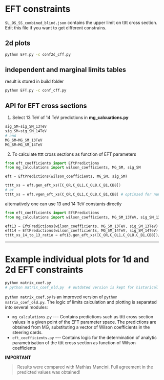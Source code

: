 # EFT constraints


`SL_OS_SS_combined_blind.json` contains the upper limit on tttt cross section.
Edit this file if you want to get different constrains.
## 2d plots
```bash
python EFT.py -c conf2d_cff.py
```

## independent and marginal limits tables
result is stored in build folder
```bash
python EFT.py -c conf_cff.py 
```

## API for EFT cross sections
1. Select 13 TeV of 14 TeV predictions in **mg_calcuations.py**
```python
sig_SM=sig_SM_13TeV
sig_SM=sig_SM_14TeV
# and
MG_SM=MG_SM_13TeV
MG_SM=MG_SM_14TeV
```

2. To calculate tttt cross sections as function of EFT parameters

```python
from eft_coefficients import EftPredictions
from mg_calculations import wilson_coefficients, MG_SM, sig_SM

eft = EftPredictions(wilson_coefficients, MG_SM, sig_SM)

tttt_xs = eft.gen_eft_xs([C_OR,C_OL1,C_OL8,C_B1,CB8])
# or
tttt_xs = eft.vgen_eft_xs(C_OR,C_OL1,C_OL8,C_B1,CB8) # optimzed for numpy
```
alternatively one can use 13 and 14 TeV constants directly
```python
from eft_coefficients import EftPredictions
from mg_calculations import wilson_coefficients, MG_SM_13TeV, sig_SM_13TeV, MG_SM_14TeV, sig_SM_14TeV

eft13 = EftPredictions(wilson_coefficients, MG_SM_13TeV, sig_SM_13TeV)
eft14 = EftPredictions(wilson_coefficients, MG_SM_14TeV, sig_SM_14TeV)
tttt_xs_14_to_13_ratio = eft13.gen_eft_xs([C_OR,C_OL1,C_OL8,C_B1,CB8])/eft14.gen_eft_xs([C_OR,C_OL1,C_OL8,C_B1,CB8])
```

-------------------------------------
# Example individual plots for 1d and 2d EFT constraints

```bash
python matrix_coef.py 
# python matrix_coef_old.py  # outdated version is kept for historical purposes only. Use the script above!
```

`python matrix_coef.py` is an improved version of `python matrix_coef_old.py`. The logic of limits calculation and plotting is separated into several modules:
* `mg_calculations.py` --- Contains predictions such as tttt cross section values in a given point of the EFT parameter space. The predictions are obtained from MG, substituting a vector of Wilson coefficients in the steering cards.
* `eft_coefficients.py` --- Contains logic for the determination of analytic parametrisation of the tttt cross section as function of Wilson coefficients

**IMPORTANT**
> Results were compared with Mathias Mancini. Full agreement in the predicted values was obtained!

